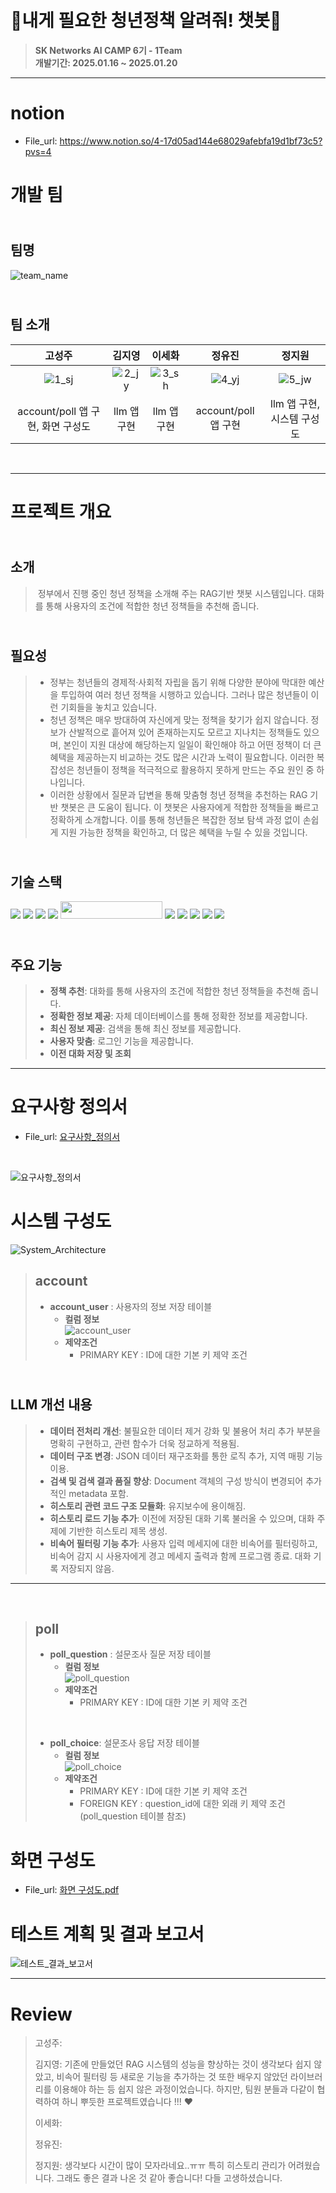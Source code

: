 # <br>🧐**내게 필요한 청년정책 알려줘! 챗봇**🤖
> **SK Networks AI CAMP 6기 - 1Team** <br/> **개발기간: 2025.01.16 ~ 2025.01.20**
---

# **notion** <br>
- File_url: https://www.notion.so/4-17d05ad144e68029afebfa19d1bf73c5?pvs=4

# **개발 팀** <br>
## <br> **팀명** <br>
![team_name](https://github.com/user-attachments/assets/c623e101-7db5-4e9e-8d26-b04ec270185f)

## <br> **팀 소개** <br>
| 고성주 | 김지영 | 이세화 | 정유진 | 정지원 |
|:----------:|:----------:|:----------:|:----------:|:----------:|
| ![1_sj](https://github.com/user-attachments/assets/9fb495e0-732f-4eb3-9dc0-541eccbcd2e4)| ![2_jy](https://github.com/user-attachments/assets/f3940834-2f8e-4b5d-9988-d85c0f4c6cab)| ![3_sh](https://github.com/user-attachments/assets/8b62f945-e894-49e0-abd4-35f4e5d4010b)| ![4_yj](https://github.com/user-attachments/assets/16dd5434-fd43-42f6-aaa9-1b6b2a90a812)| ![5_jw](https://github.com/user-attachments/assets/4aaa4891-38ea-4679-be53-6d3741c33255)|
| account/poll 앱 구현, 화면 구성도 | llm 앱 구현 | llm 앱 구현 | account/poll 앱 구현 | llm 앱 구현, 시스템 구성도 |
<br>

---

# **프로젝트 개요** <br>
## <br> **소개** <br>
> &nbsp;정부에서 진행 중인 청년 정책을 소개해 주는 RAG기반 챗봇 시스템입니다. 대화를 통해 사용자의 조건에 적합한 청년 정책들을 추천해 줍니다.

## <br> **필요성** <br>
> - 정부는 청년들의 경제적·사회적 자립을 돕기 위해 다양한 분야에 막대한 예산을 투입하여 여러 청년 정책을 시행하고 있습니다. 그러나 많은 청년들이 이런 기회들을 놓치고 있습니다.
> - 청년 정책은 매우 방대하여 자신에게 맞는 정책을 찾기가 쉽지 않습니다. 정보가 산발적으로 흩어져 있어 존재하는지도 모르고 지나치는 정책들도 있으며, 본인이 지원 대상에 해당하는지 일일이 확인해야 하고 어떤 정책이 더 큰 혜택을 제공하는지 비교하는 것도 많은 시간과 노력이 필요합니다. 이러한 복잡성은 청년들이 정책을 적극적으로 활용하지 못하게 만드는 주요 원인 중 하나입니다.
> - 이러한 상황에서 질문과 답변을 통해 맞춤형 청년 정책을 추천하는 RAG 기반 챗봇은 큰 도움이 됩니다. 이 챗봇은 사용자에게 적합한 정책들을 빠르고 정확하게 소개합니다. 이를 통해 청년들은 복잡한 정보 탐색 과정 없이 손쉽게 지원 가능한 정책을 확인하고, 더 많은 혜택을 누릴 수 있을 것입니다.

## <br> **기술 스택** <br>
<img src="https://img.shields.io/badge/python-3776AB?style=for-the-badge&logo=python&logoColor=white">
<img src="https://img.shields.io/badge/langchain-F7DF1E?style=for-the-badge&logo=langchain&logoColor=black">
<img src="https://img.shields.io/badge/openai-0769AD?style=for-the-badge&logo=openai&logoColor=black">
<img src="https://img.shields.io/badge/git-F05032?style=for-the-badge&logo=git&logoColor=white">
<img src="https://github.com/user-attachments/assets/c8cd01e7-6ce6-46db-8cc3-b13286829cf3" width="163" height="28"/>
<img src="https://img.shields.io/badge/html5-E34F26?style=for-the-badge&logo=html5&logoColor=white">
<img src="https://img.shields.io/badge/css-1572B6?style=for-the-badge&logo=css3&logoColor=white">
<img src="https://img.shields.io/badge/javascript-F7DF1E?style=for-the-badge&logo=javascript&logoColor=black">
<img src="https://img.shields.io/badge/django-092E20?style=for-the-badge&logo=django&logoColor=white">
<img src="https://img.shields.io/badge/bootstrap-7952B3?style=for-the-badge&logo=bootstrap&logoColor=white">

## <br> **주요 기능** <br>
> - **정책 추천**: 대화를 통해 사용자의 조건에 적합한 청년 정책들을 추천해 줍니다.
> - **정확한 정보 제공**: 자체 데이터베이스를 통해 정확한 정보를 제공합니다.
> - **최신 정보 제공**: 검색을 통해 최신 정보를 제공합니다.
> - **사용자 맞춤**: 로그인 기능을 제공합니다.
> - **이전 대화 저장 및 조회**
---

# **요구사항 정의서** <br>
- File_url: [요구사항_정의서](https://docs.google.com/spreadsheets/d/1O0Dzm-ltSoQMbXXITBngaq6UiDSfW-jQ2wDinS8H7MY/edit?usp=sharing)

<br>
  
![요구사항_정의서](https://github.com/SKNETWORKS-FAMILY-AICAMP/SKN06-4th-1Team/blob/main/IMG/%EC%9A%94%EA%B5%AC%EC%82%AC%ED%95%AD%20%EB%AA%85%EC%84%B8%EC%84%9C.png)

# **시스템 구성도** <br>
![System_Architecture](https://github.com/SKNETWORKS-FAMILY-AICAMP/SKN06-4th-1Team/blob/main/IMG/Sys_Architecture.png)

> ## **account**
> - **account_user** : 사용자의 정보 저장 테이블
>   - **컬럼 정보** <br>
>   ![account_user](https://github.com/SKNETWORKS-FAMILY-AICAMP/SKN06-4th-1Team/blob/main/IMG/account_user.png)
>   - **제약조건**
>     - PRIMARY KEY : ID에 대한 기본 키 제약 조건

## <br> **LLM 개선 내용** <br>
> - **데이터 전처리 개선**: 불필요한 데이터 제거 강화 및 불용어 처리 추가 부분을 명확히 구현하고, 관련 함수가 더욱 정교하게 적용됨.
> - **데이터 구조 변경**: JSON 데이터 재구조화를 통한 로직 추가, 지역 매핑 기능 이용.
> - **검색 및 검색 결과 품질 향상**: Document 객체의 구성 방식이 변경되어 추가적인 metadata 포함.
> - **히스토리 관련 코드 구조 모듈화**: 유지보수에 용이해짐.
> - **히스토리 로드 기능 추가**: 이전에 저장된 대화 기록 불러올 수 있으며, 대화 주제에 기반한 히스토리 제목 생성.
> - **비속어 필터링 기능 추가**: 사용자 입력 메세지에 대한 비속어를 필터링하고, 비속어 감지 시 사용자에게 경고 메세지 출력과 함께 프로그램 종료. 대화 기록 저장되지 않음.
---

<br>

> ## **poll**
> - **poll_question** : 설문조사 질문 저장 테이블
>   - **컬럼 정보** <br>
>   ![poll_question](https://github.com/SKNETWORKS-FAMILY-AICAMP/SKN06-4th-1Team/blob/main/IMG/poll_question.png)
>   - **제약조건**
>     - PRIMARY KEY : ID에 대한 기본 키 제약 조건
>  <br>
>
> - **poll_choice**: 설문조사 응답 저장 테이블
>   - **컬럼 정보** <br>
>   ![poll_choice](https://github.com/SKNETWORKS-FAMILY-AICAMP/SKN06-4th-1Team/blob/main/IMG/poll_choice.png)
>   - **제약조건**
>     - PRIMARY KEY : ID에 대한 기본 키 제약 조건
>     - FOREIGN KEY : question_id에 대한 외래 키 제약 조건(poll_question 테이블 참조)

# **화면 구성도** <br>
- File_url: [화면 구성도.pdf](https://github.com/SKNETWORKS-FAMILY-AICAMP/SKN06-4th-1Team/blob/main/Report/%ED%99%94%EB%A9%B4%EA%B5%AC%EC%84%B1%EB%8F%84.pdf)


# **테스트 계획 및 결과 보고서** <br>
![테스트_결과_보고서](https://github.com/SKNETWORKS-FAMILY-AICAMP/SKN06-4th-1Team/blob/main/IMG/%ED%85%8C%EC%8A%A4%ED%8A%B8%20%EA%B3%84%ED%9A%8D%20%EB%B0%8F%20%EA%B2%B0%EA%B3%BC.png)

---

# **Review** <br>

> 고성주: 
> 
> 김지영: 기존에 만들었던 RAG 시스템의 성능을 향상하는 것이 생각보다 쉽지 않았고, 비속어 필터링 등 새로운 기능을 추가하는 것 또한 배우지 않았던 라이브러리를 이용해야 하는 등 쉽지 않은 과정이었습니다.  하지만, 팀원 분들과 다같이 협력하여 하니 뿌듯한 프로젝트였습니다 !!! ❤️
> 
> 이세화: 
> 
> 정유진: 
> 
> 정지원: 생각보다 시간이 많이 모자라네요..ㅠㅠ 특히 히스토리 관리가 어려웠습니다. 그래도 좋은 결과 나온 것 같아 좋습니다! 다들 고생하셨습니다.


